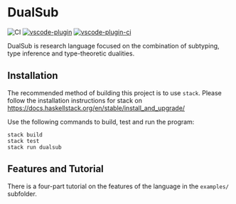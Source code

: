 # DualSub
![CI](https://github.com/ps-tuebingen/algebraic-subtyping-implementation/workflows/CI/badge.svg?branch=main)
[![vscode-plugin](https://github.com/ps-tuebingen/algebraic-subtyping-implementation/actions/workflows/vscode-plugin.yml/badge.svg)](https://github.com/ps-tuebingen/algebraic-subtyping-implementation/actions/workflows/vscode-plugin.yml)
[![vscode-plugin-ci](https://github.com/ps-tuebingen/algebraic-subtyping-implementation/actions/workflows/vscode-plugin-ci.yml/badge.svg)](https://github.com/ps-tuebingen/algebraic-subtyping-implementation/actions/workflows/vscode-plugin-ci.yml)

DualSub is research language focused on the combination of subtyping, type inference and type-theoretic dualities.

## Installation

The recommended method of building this project is to use `stack`.
Please follow the installation instructions for stack on https://docs.haskellstack.org/en/stable/install_and_upgrade/

Use the following commands to build, test and run the program:

```
stack build
stack test
stack run dualsub
```

## Features and Tutorial

There is a four-part tutorial on the features of the language in the  `examples/` subfolder.

